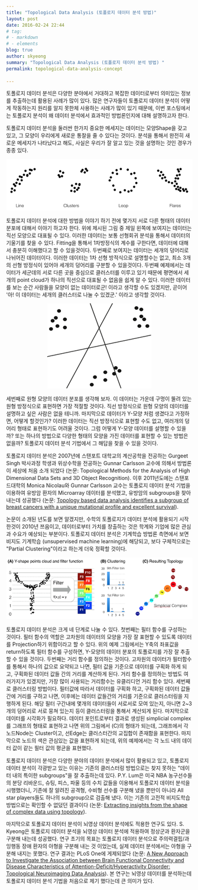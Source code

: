 ```yaml
---
title: "Topological Data Analysis (토폴로지 데이터 분석 방법)"
layout: post
date: 2016-02-24 22:44
# tag:
# - markdown
# - elements
blog: true
author: skyeong
summary: "Topological Data Analysis (토폴로지 데이터 분석 방법) "
permalink: topological-data-analysis-concept

---
```

토폴로지 데이터 분석은 다양한 분야에서 거대하고 복잡한 데이터로부터 의미있는 정보를 추출하는데 활용된 사례가 많이 있다. 많은 연구자들이 토폴로지 데이터 분석이 어떻게 작동하는지 원리를 알지 못한체 사용하는 사례가 많이 있기 때문에, 이번 포스팅에서는 토폴로지 분석이 왜 데이터 분석에서 효과적인 방법론인지에 대해 설명하고자 한다.

토폴로지 데이터 분석을 둘러싼 한가지 중요한 메세지는 데이터는 모양Shape을 갖고 있고, 그 모양이 우리에게 새로운 통찰을 줄 수 있다는 것이다. 분석을 통해서 완전히 새로운 메세지가 나타났다고 해도, 사실은 우리가 잘 알고 있는 것을 설명하는 것인 경우가 종종 있다.


<p align="center">
  <img src="/assets/images/posts/TDA/tda_step1.png" alt="TDA"/>
</p>

토폴로지 데이터 분석에 대한 방법을 이야기 하기 전에 몇가지 서로 다른 형태의 데이터 분포에 대해서 이야기 하고자 한다. 위에 제시된 그림 중 제일 왼쪽에 보여지는 데이터는 직선 모양으로 대표될 수 있다. 이러한 데이터는 보통 선형회귀 분석을 통해서 데이터의 기울기를 찾을 수 있다. Fitting을 통해서 1차방정식의 계수를 구한다면, 데이터에 대해서 충분히 이해했다고 할 수 있을것이다. 두번째로 보여지는 데이터는 세개의 덩어리로 나뉘어진 데이터이다. 이러한 데이터는 1차 선형 방적식으로 설명할수는 없고, 최소 3개의 선형 방정식이 있어야 세개의 덩어리를 구분할 수 있을것이다. 두번째 예제에서는 데이터가 세군데의 서로 다른 곳을 중심으로 클러스터를 이루고 있기 때문에 평면에서 세개의 point cloud가 하나의 직선으로 대표될 수 없음을 쉽게 알 수 있다. 이러한 데이터를 보는 순간 사람들을 모양이 없는 데이터로군! 이라고 생각할 수도 있겠지만, 곧이어 '아! 이 데이터는 세개의 클러스터로 나눌 수 있겠군.' 이라고 생각할 것이다.  

<p align="center">
  <img src="/assets/images/posts/TDA/tda_step2.png" alt="TDA"/>
</p>

세번째로 원형 모양의 데이터 분포를 생각해 보자. 이 데이터는 가운데 구멍이 뚤려 있는 원형 방정식으로 표현하면 가장 적절할 것이다. 직선 방정식으로 원형 모양의 데이터를 설명하고 싶은 사람은 없을 테니까. 마지막으로 데이터가 Y-모양 처럼 생겼다고 가정하면, 어떻게 할것인가? 이러한 데이터는 직선 방정식으로 표현할 수도 없고, 여러개의 덩어리 형태로 표현하기도 어려울 것이다. 그럼 어떻게 Y-모양 데이터를 설명할 수 있을까? 또는 하나의 방법으로 다양한 형태의 모양을 가진 데이터를 표현할 수 있는 방법은 없을까? 토폴로지 데이터 분석 기법에서 그 해답을 찾을 수 있을 것이다.

토폴로지 데이터 분석은 2007년에 스탠포트 대학교의 계산공학을 전공하는 Gurgeet Singh 박사과정 학생과 위상수학을 전공하는 Gunnar Carlsson 교수에 의해서 방법론이 세상에 처음 소개 되었다 (논문: <a ref="http://www.ayasdi.com/wp-content/uploads/2015/02/Topological_Methods_for_the_Analysis_of_High_Dimensional_Data_Sets_and_3D_Object_Recognition.pdf" target="_blank">Topological Methods for the Analysis of High Dimensional Data Sets and 3D Object Recognition</a>). 이후 2011년도에는 스탠포드대학의 Monica Nicolau와 Gunnar Carlsson 교수는 토폴로지 데이터 분석 기법을 이용하여 유방암 환자의 Microarray 데이터를 분석했고, 유방암의 subgroups을 찾아내는데 성공했다 (논문: <a href="http://www.pnas.org/content/108/17/7265.abstract" target="_blank">Topology based data analysis identifies a subgroup of breast cancers with a unique mutational profile and excellent survival</a>).

논문이 소개된 년도를 보면 알겠지만, 수학의 토폴로지가 데이터 분석에 활용되기 시작한것이 2010년 쯔음이고, 데이터로부터 가치를 창출하는 것은 학계와 기업에 많은 관심과 수요가 예상되는 부분이다. 토폴로지 데이터 분석은 기계학습 방법론 측면에서 보면 비지도 기계학습 (unsupervised machine learning)에 해당되고, 보다 구체적으로는 "Partial Clustering"이라고 하는게 더욱 정확할 것이다.

<p align="center">
  <img src="/assets/images/posts/TDA/tda_step3.png" alt="TDA"/>
</p>

토폴로지 데이터 분석은 크게 네 단계로 나눌 수 있다. 첫번째는 필터 함수를 구성하는 것이다. 필터 함수의 역할은 고차원의 데이터의 모양을 가장 잘 표현할 수 있도록 데이터를 Projection하기 위함이라고 할 수 있다. 위의 예제 그림에서는 Y축의 좌표값을 return하도록 필터 함수를 구성하면, Y-모양의 데이터 분포의 토폴로지를 가장 잘 추출할 수 있을 것이다. 두번째는 거리 함수를 정의하는 것이다. 고차원의 데이터가 필터함수를 통해서 하나의 값으로 요약되고 나면, 필터 값을 기준으로 데이터를 구획화 하게 되고, 구획화된 데이터 값들 간의 거리를 계산하게 된다. 거리 함수를 정의하는 방법도 여러가지가 있겠지만, 가장 많이 사용되는 거리함수는 유클리디언 거리 함수 있다. 세번째로 클러스터링 방법이다. 필터값에 따라서 데이터를 구획화 하고, 구획화된 데이터 값들 간에 거리를 구하고 나면, 이후에는 데이터 값들간의 거리를 기준으로 클러스터링을 지행하게 된다. 해당 필터 구간내에 몇개의 데이터들이 서로서로 모여 있는지, 아니면 2~3개의 덩어리로 서로 뭉쳐 있는지 등이 클러스터링을 통해서 계산되게 된다. 마지막으로 데이터를 시각화가 필요하다. 데이터 포인트로부터 결과로 생성된 simplicial complex를 그래프의 형태로 표현하고 나면 위의 그림에서 (C)의 형태가 되는데, 그래프에서 각 노드Node는 Cluster이고, 선Edge는 클러스터간의 교집합이 존재함을 표현한다. 마지막으로 노드의 색은 관심있는 값을 표현하게 되는데, 위의 예제에서는 각 노드 내의 데이터 값이 같는 필터 값의 평균을 표현했다. 


토폴로지 데이터 분석은 다양한 분야의 데이터 분석에서 많이 활용되고 있고, 토폴로지 데이터 분석이 각광받고 있는 이유는 기존의 클러스터링 방법으로는 찾지 못하는 "데이터 내의 특이한 subgroups"을 잘 추출하는데 있다. P.Y. Lum은 미국 NBA 농구선수들의 분당 리바운드, 슈팅, 피스, 파울 등의 수치 값들을 이용해서 토폴로지 데이터 분석을 시행했더니, 기존에 잘 알려진 공격형, 수비형 선수를 구분해 냈을 뿐만이 아니라 All star players들도 하나의 subgroup으로 검출해 냈다. 이는 기존의 고전적 비지도학습 방법으로는 확인할 수 없덨던 결과이다 (논문: <a href="http://www.nature.com/articles/srep01236" target="_blank">Extracting insights from the shape of complex data using topology</a>).

마지막으로 토폴로지 데이터 분석이 뇌영상 데이터 분석에도 적용한 연구도 있다. S. Kyeong은 토폴로지 데이터 분석을 뇌영상 데이터 분석에 적용하여 정상군과 환자군을 구분해 내는데 성공했다. 연구 초기의 목표는 토폴로지 데이터 분석으로 주의력결핍/과잉행동 장애 환자의 아형을 구분해 내는 것 이었는데, 실제 데이터 분석에서는 아형을 구분해 내지는 못했다. 연구 결과는 PLoS One에 게제되었다 (논문: <a href="https://journals.plos.org/plosone/article/metrics?id=10.1371/journal.pone.0137296" target="_blank">A New Approach to Investigate the Association between Brain Functional Connectivity and Disease Characteristics of Attention-Deficit/Hyperactivity Disorder: Topological Neuroimaging Data Analysis</a>). 본 연구는 뇌영상 데이터를 분석하는데 토폴로지 데이터 분석 기법을 처음으로 제기 했다는데 큰 의미가 있다.
